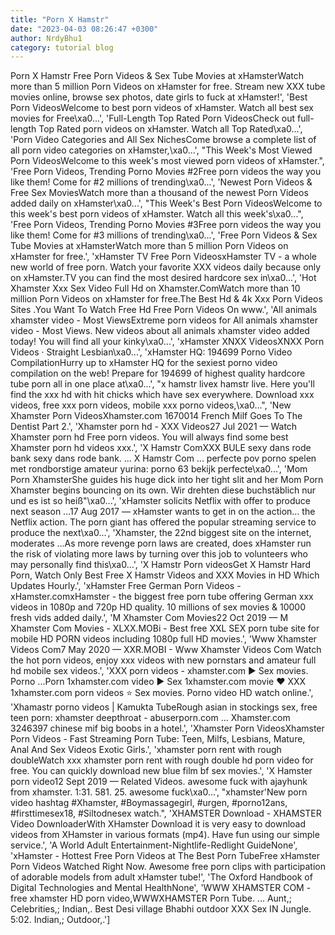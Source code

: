 ```yaml
---
title: "Porn X Hamstr"
date: "2023-04-03 08:26:47 +0300"
author: NrdyBhu1
category: tutorial blog
---
```

Porn X Hamstr
Free Porn Videos & Sex Tube Movies at xHamsterWatch more than 5 million Porn Videos on xHamster for free. Stream new XXX tube movies online, browse sex photos, date girls to fuck at xHamster!', 'Best Porn VideosWelcome to best porn videos of xHamster. Watch all best sex movies for Free\xa0...', 'Full-Length Top Rated Porn VideosCheck out full-length Top Rated porn videos on xHamster. Watch all Top Rated\xa0...', 'Porn Video Categories and All Sex NichesCome browse a complete list of all porn video categories on xHamster,\xa0...', "This Week's Most Viewed Porn VideosWelcome to this week's most viewed porn videos of xHamster.", 'Free Porn Videos, Trending Porno Movies #2Free porn videos the way you like them! Come for #2 millions of trending\xa0...', 'Newest Porn Videos & Free Sex MoviesWatch more than a thousand of the newest Porn Videos added daily on xHamster\xa0...', "This Week's Best Porn VideosWelcome to this week's best porn videos of xHamster. Watch all this week's\xa0...", 'Free Porn Videos, Trending Porno Movies #3Free porn videos the way you like them! Come for #3 millions of trending\xa0...', 'Free Porn Videos & Sex Tube Movies at xHamsterWatch more than 5 million Porn Videos on xHamster for free.', 'xHamster TV Free Porn VideosxHamster TV - a whole new world of free porn. Watch your favorite XXX videos daily because only on xHamster.TV you can find the most desired hardcore sex in\xa0...', 'Hot   Xhamster Xxx Sex Video Full Hd on Xhamster.ComWatch more than 10 million Porn Videos on xHamster for free.The Best Hd & 4k Xxx Porn Videos Sites .You Want To Watch Free Hd Free Porn Videos On www.', 'All animals xhamster video - Most ViewsExtreme porn videos for All animals xhamster video - Most Views. New videos about all animals xhamster video added today! You will find all your kinky\xa0...', 'xHamster XNXX VideosXNXX Porn Videos · Straight Lesbian\xa0...', 'xHamster HQ: 194699 Porno Video CompilationHurry up to xHamster HQ for the sexiest porno video compilation on the web! Prepare for 194699 of highest quality hardcore tube porn all in one place at\xa0...', "x hamstr livex hamstr live. Here you'll find the xxx hd with hit chicks which have sex everywhere. Download xxx videos, free xxx porn videos, mobile xxx porno videos,\xa0...", 'New Xhamster Porn VideosXhamster.com 1670014 French Milf Goes To The Dentist Part 2.', 'Xhamster porn hd - XXX Videos27 Jul 2021 — Watch Xhamster porn hd Free porn videos. You will always find some best Xhamster porn hd videos xxx.', 'X Hamstr ComXXX BULE sexy dans rode bank sexy dans rode bank. ... X Hamstr Com ... perfecte pov porno spelen met rondborstige amateur yurina: porno 63 bekijk perfecte\xa0...', 'Mom Porn XhamsterShe guides his huge dick into her tight slit and her Mom Porn Xhamster begins bouncing on its own. Wir drehten diese buchstäblich nur und es ist so heiß"\xa0...', 'xHamster solicits Netflix with offer to produce next season ...17 Aug 2017 — xHamster wants to get in on the action... the Netflix action. The porn giant has offered the popular streaming service to produce the next\xa0...', 'Xhamster, the 22nd biggest site on the internet, moderates ...As more revenge porn laws are created, does xHamster run the risk of violating more laws by turning over this job to volunteers who may personally find this\xa0...', 'X Hamstr Porn videosGet X Hamstr Hard Porn, Watch Only Best Free X Hamstr Videos and XXX Movies in HD Which Updates Hourly.', 'xHamster Free German Porn Videos - xHamster.comxHamster - the biggest free porn tube offering German xxx videos in 1080p and 720p HD quality. 10 millions of sex movies & 10000 fresh vids added daily.', 'M Xhamster Com Movies22 Oct 2019 — M Xhamster Com Movies - XLXX.MOBi - Best free XXL SEX porn tube site for mobile HD PORN videos including 1080p full HD movies.', 'Www Xhamster Videos Com7 May 2020 — XXR.MOBI - Www Xhamster Videos Com Watch the hot porn videos, enjoy xxx videos with new pornstars and amateur full hd mobile sex videos.', 'XXX porn videos - xhamster.com ▶️ Sex movies. Porno ...Porn 1xhamster.com video ▶️ Sex 1xhamster.com movie ❤️️ XXX 1xhamster.com porn videos ⭐ Sex movies. Porno video HD watch online.', 'Xhamastr porno videos | Kamukta TubeRough asian in stockings sex, free teen porn: xhamster deepthroat - abuserporn.com ... Xhamster.com 3246397 chinese mif big boobs in a hotel.', 'Xhamster Porn VideosXhamster Porn Videos - Fast Streaming Porn Tube: Teen, Milfs, Lesbians, Mature, Anal And Sex Videos Exotic Girls.', 'xhamster porn rent with rough doubleWatch xxx xhamster porn rent with rough double hd porn video for free. You can quickly download new blue film bf sex movies.', 'X Hamster porn video12 Sept 2019 — Related Videos. awesome fuck with ajayhunk from xhamster. 1:31. 581. 25. awesome fuck\xa0...', "xhamster'New porn video hashtag #Xhamster, #Boymassagegirl, #urgen, #porno12ans, #firsttimesex18, #Siltodnesex watch.", 'XHAMSTER Download - XHAMSTER Video DownloaderWith XHamster Download it is very easy to download videos from XHamster in various formats (mp4). Have fun using our simple service.', 'A World Adult Entertainment-Nightlife-Redlight GuideNone', 'xHamster - Hottest Free Porn Videos at The Best Porn TubeFree xHamster Porn Videos Watched Right Now. Awesome free porn clips with participation of adorable models from adult xHamster tube!', 'The Oxford Handbook of Digital Technologies and Mental HealthNone', 'WWW XHAMSTER COM - free xhamster HD porn video,WWWXHAMSTER Porn Tube. ... Aunt,; Celebrities,; Indian,. Best Desi village Bhabhi outdoor XXX Sex IN Jungle. 5:02. Indian,; Outdoor,.']